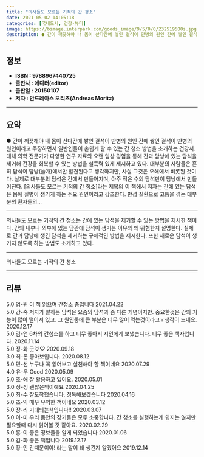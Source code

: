 ```yaml
---
title: "의사들도 모르는 기적의 간 청소"
date: 2021-05-02 14:05:18
categories: [국내도서, 건강-뷰티]
image: https://bimage.interpark.com/goods_image/9/5/0/0/232519500s.jpg
description: ● 간이 깨끗해야 내 몸이 산다간에 쌓인 결석이 만병의 원인 간에 쌓인 결석이 만병의 원인이라고 주장하면서 일반인들이 손쉽게 할 수 있는 간 청소 방법을 소개하는 건강서. 대체 의학 전문가가 다양한 연구 자료와 오랜 임상 경험을 통해 간과 담낭에 있는 담석을 제거해 건강을 회복할 수
---
```


## **정보**

- **ISBN : 9788967440725**
- **출판사 : 에디터(editor)**
- **출판일 : 20150107**
- **저자 : 안드레아스 모리츠(Andreas Moritz)**

------



## **요약**

●  간이 깨끗해야 내 몸이 산다간에 쌓인 결석이 만병의 원인 간에 쌓인 결석이 만병의 원인이라고 주장하면서 일반인들이 손쉽게 할 수 있는 간 청소 방법을 소개하는 건강서. 대체 의학 전문가가 다양한 연구 자료와 오랜 임상 경험을 통해 간과 담낭에 있는 담석을 제거해 건강을 회복할 수 있는 방법을 설득력 있게 제시하고 있다. 대부분의 사람들은 흔히 담석이 담낭(쓸개)에서만 발견된다고 생각하지만, 사실 그것은 오해에서 비롯된 것이다. 실제로 대부분의 담석은 간에서 만들어지며, 아주 적은 수의 담석만이 담낭에서 만들어진다.  [의사들도 모르는 기적의 간 청소]라는 제목의 이 책에서 저자는  간에 있는 담석은 몸에 질병이 생기게 하는 주요 원인이라고 강조한다.  만성 질환으로 고통을 겪는 대부분의 환자들의...

------

의사들도 모르는 기적의 간 청소는 간에 있는 담석을 제거할 수 있는 방법을 제시한 책이다. 간의 내부나 외부에 있는 담관에 담석이 생기는 이유와 왜 위험한지 설명한다. 실제로 간과 담낭에 생긴 담석을 제거하는 구체적인 방법을 제시한다. 또한 새로운 담석이 생기지 않도록 하는 방법도 소개하고 있다.

------


의사들도 모르는 기적의 간 청소 

------


## **리뷰** 

5.0 염-원 이 책 읽으며 간청소 중입니다  2021.04.22 <br/>5.0 강-숙 저자가 말하는 담석은 요즘의 담석과 좀 다른 개념이지만. 중요한것은 간의 기능이 많이 떨어져 있고. 그 원인중에 큰 부분은 너무 많이 먹는것이라고ㅜ생각이 드네요.  2020.12.17 <br/>5.0 김-연 6차의 간청소를 하고 너무 좋아서 지인에게 보냈습니다.
너무 좋은 책자입니다. 2020.11.14 <br/>5.0 정-화 굿♡♡ 2020.09.18 <br/>3.0 최-돈 좋아보입니다. 2020.08.12 <br/>5.0 민-선 누구나 꼭 읽어보고 실천해야 할 책이네요 2020.07.29 <br/>4.0 유-우 Good 2020.05.09 <br/>5.0 조-애 잘 활용하고 있어요.  2020.05.01 <br/>3.0 정-정 괜찮은책이예요 2020.04.25 <br/>5.0 최-수 잘도착했습니다. 정독해보겠습니다 2020.04.16 <br/>5.0 조-익 매우 유익한 책이네요 2020.03.12 <br/>5.0 장-리 기대되는책입니다!! 2020.03.07 <br/>5.0 이-미 우리 몸안의 장기들은 모두 소중합니다. 간 청소를 실행하는게 쉽지는 않지만 필요할때 다시 읽어볼 것 같아요. 2020.02.29 <br/>5.0 홍-이 좋은 정보들을 알게 되었습니다 2020.01.06 <br/>5.0 김-화 좋은 책입니다 2019.12.17 <br/>5.0 황-인 간때문이야! 라는 말이 왜 생긴지 알겠어요 2019.12.14 <br/>